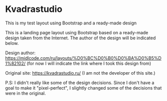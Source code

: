 # Kvadrastudio
This is my test layout using Bootstrap and a ready-made design

This is a landing page layout using Bootstrap based on a ready-made design taken from the Internet. 
The author of the design will be indicated below.

Design author: https://midlcode.com/ru/layouts/%D0%BC%D0%B0%D0%BA%D0%B5%D1%82102/ (for now I will indicate the link where I took this design from)

Original site: https://kvadrastudio.ru/ (I am not the developer of this site.)

P.S:
I didn't really like some of the design decisions. 
Since I don't have a goal to make it "pixel-perfect", 
I slightly changed some of the decisions that were in the original.

